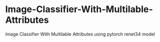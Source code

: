 # Image-Classifier-With-Multilable-Attributes
Image Classifier With Multilable Attributes using pytorch renet34 model
